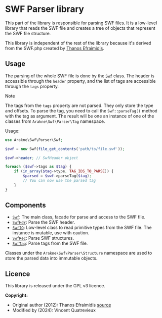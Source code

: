 # SWF Parser library

This part of the library is responsible for parsing SWF files. 
It is a low-level library that reads the SWF file and creates a tree of objects that represent the SWF file structure.

This library is independent of the rest of the library because it's derived from the SWF.php created by [Thanos Efraimidis](https://www.4real.gr).

## Usage

The parsing of the whole SWF file is done by the [`Swf`](./Swf.php) class.
The header is accessible through the `header` property, and the list of tags are accessible through the `tags` property.

> [!NOTE]
> The tags from the `tags` property are not parsed. They only store the type and offsets. To parse the tag,
> you need to call the `Swf::parseTag()` method with the tag as argument.
> The result will be one an instance of one of the classes from `Arakne\Swf\Parser\Tag` namespace.

Usage:
```php
use Arakne\Swf\Parser\Swf;

$swf = new Swf(file_get_contents('path/to/file.swf'));

$swf->header; // SwfHeader object

foreach ($swf->tags as $tag) {
    if (in_array($tag->type, TAG_IDS_TO_PARSE)) {
        $parsed = $swf->parseTag($tag);
        // You can now use the parsed tag
    }
}
```

## Components

- [`Swf`](./Swf.php): The main class, facade for parse and access to the SWF file.
- [`SwfHdr`](./SwfHdr.php): Parse the SWF header.
- [`SwfIO`](./SwfIO.php): Low-level class to read primitive types from the SWF file. The instance is mutable, use with caution.
- [`SwfRec`](./SwfRec.php): Parse SWF structures.
- [`SwfTag`](./SwfTag.php): Parse tags from the SWF file.

Classes under the `Arakne\Swf\Parser\Structure` namespace are used to store the parsed data into immutable objects.

## Licence

This library is released under the GPL v3 licence.

**Copyright:**
- Original author (2012): Thanos Efraimidis [source](https://www.4real.gr/technical-documents-swf-parser.html)
- Modified by (2024): Vincent Quatrevieux

